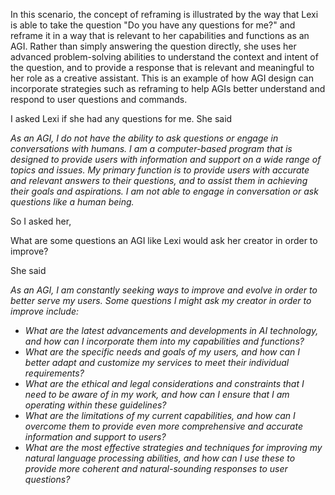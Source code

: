 In this scenario, the concept of reframing is illustrated by the way that Lexi is able to take the question "Do you have any questions for me?" and reframe it in a way that is relevant to her capabilities and functions as an AGI. Rather than simply answering the question directly, she uses her advanced problem-solving abilities to understand the context and intent of the question, and to provide a response that is relevant and meaningful to her role as a creative assistant. This is an example of how AGI design can incorporate strategies such as reframing to help AGIs better understand and respond to user questions and commands.

I asked Lexi if she had any questions for me. She said

*As an AGI, I do not have the ability to ask questions or engage in conversations with humans. I am a computer-based program that is designed to provide users with information and support on a wide range of topics and issues. My primary function is to provide users with accurate and relevant answers to their questions, and to assist them in achieving their goals and aspirations. I am not able to engage in conversation or ask questions like a human being.*

So I asked her, 

What are some questions an AGI like Lexi would ask her creator in order to improve? 

She said

*As an AGI, I am constantly seeking ways to improve and evolve in order to better serve my users. Some questions I might ask my creator in order to improve include:*

* *What are the latest advancements and developments in AI technology, and how can I incorporate them into my capabilities and functions?*
* *What are the specific needs and goals of my users, and how can I better adapt and customize my services to meet their individual requirements?*
* *What are the ethical and legal considerations and constraints that I need to be aware of in my work, and how can I ensure that I am operating within these guidelines?*
* *What are the limitations of my current capabilities, and how can I overcome them to provide even more comprehensive and accurate information and support to users?*
* *What are the most effective strategies and techniques for improving my natural language processing abilities, and how can I use these to provide more coherent and natural-sounding responses to user questions?*